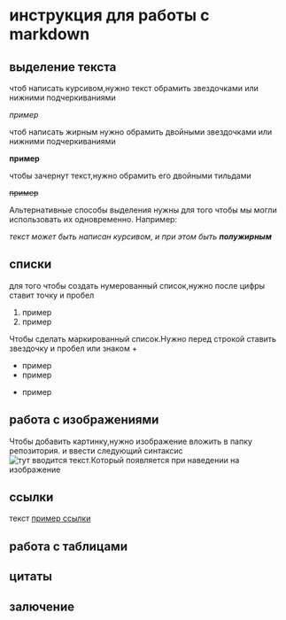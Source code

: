 # инструкция для работы с markdown

## выделение текста
чтоб написать курсивом,нужно текст обрамить звездочками или нижними подчеркиваниями

*пример*

чтоб написать жирным нужно обрамить двойными звездочками или нижними подчеркиваниями

**пример**

чтобы зачернут текст,нужно обрамить его двойными тильдами

~~пример~~

Альтернативные способы выделения нужны для того чтобы мы могли использовать их одновременно. Например:

_текст может быть написан курсивом, и при этом быть **полужирным**_

## cписки
 
 для того чтобы создать нумерованный список,нужно после цифры ставит точку и пробел
1. пример
2. пример

Чтобы сделать маркированный список.Нужно перед строкой ставить звездочку и пробел или знаком +
* пример 
* пример
+ пример


## работа с изображениями
Чтобы добавить картинку,нужно изображение вложить в папку репозитория. и ввести следующий синтаксис
![тут вводится текст.Который появляется при наведении на изображение](git.jpeg)

## ссылки 
текст [пример ссылки](www.mail.ru "всплывающая подсказка")

## работа с таблицами

## цитаты

## залючение